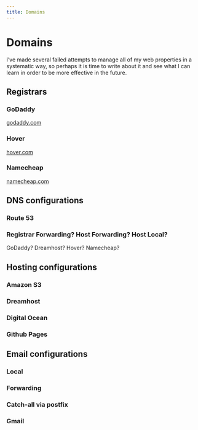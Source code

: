 ```yaml
---
title: Domains
---
```


# Domains

I’ve made several failed attempts to manage all of my web properties in a systematic way, so perhaps it is time to write about it and see what I can learn in order to be more effective in the future.

## Registrars

### GoDaddy
[godaddy.com](http://godaddy.com)

### Hover
[hover.com](http://hover.com)

### Namecheap
[namecheap.com](http://namecheap.com)

## DNS configurations

### Route 53

### Registrar Forwarding? Host Forwarding? Host Local?
GoDaddy? Dreamhost? Hover? Namecheap?

## Hosting configurations

### Amazon S3

### Dreamhost

### Digital Ocean

### Github Pages

## Email configurations

### Local

### Forwarding

### Catch-all via postfix

### Gmail
